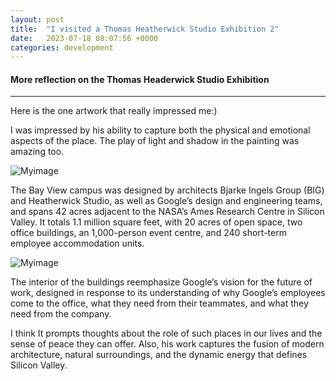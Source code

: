 ```yaml
---
layout: post
title:  "I visited a Thomas Heatherwick Studio Exhibition 2"
date:   2023-07-18 08:07:56 +0000
categories: development
---
```


#### More reflection on the Thomas Headerwick Studio Exhibition

---

Here is the one artwork that really impressed me:)

I was impressed by his ability to capture both the physical and emotional aspects of the place. The play of light and shadow in the painting was amazing too.

![Myimage](https://res.cloudinary.com/dtiwg4oto/image/upload/v1692458374/IMG-6766_ehl3na.jpg)

The Bay View campus was designed by architects Bjarke Ingels Group (BIG) and Heatherwick Studio, as well as Google’s design and engineering teams, and spans 42 acres adjacent to the NASA’s Ames Research Centre in Silicon Valley. It totals 1.1 million square feet, with 20 acres of open space, two office buildings, an 1,000-person event centre, and 240 short-term employee accommodation units.

![Myimage](https://res.cloudinary.com/dtiwg4oto/image/upload/v1692459237/%EC%8A%A4%ED%81%AC%EB%A6%B0%EC%83%B7_2023-08-20_003356_jyoozk.png)

The interior of the buildings reemphasize Google’s vision for the future of work, designed in response to its understanding of why Google’s employees come to the office, what they need from their teammates, and what they need from the company.

I think It prompts thoughts about the role of such places in our lives and the sense of peace they can offer. Also, his work captures the fusion of modern architecture, natural surroundings, and the dynamic energy that defines Silicon Valley.
